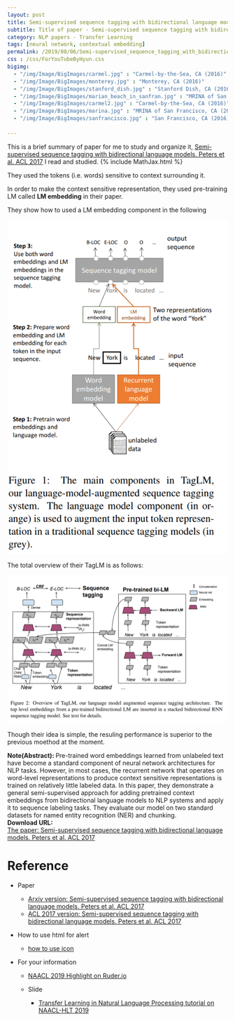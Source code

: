 ```yaml
---
layout: post
title: Semi-supervised sequence tagging with bidirectional language models
subtitle: Title of paper - Semi-supervised sequence tagging with bidirectional language models
category: NLP papers - Transfer Learning
tags: [neural network, contextual embedding]
permalink: /2019/08/06/Semi-supervised_sequence_tagging_with_bidirectional_language_models/
css : /css/ForYouTubeByHyun.css
bigimg: 
  - "/img/Image/BigImages/carmel.jpg" : "Carmel-by-the-Sea, CA (2016)"
  - "/img/Image/BigImages/monterey.jpg" : "Monterey, CA (2016)"
  - "/img/Image/BigImages/stanford_dish.jpg" : "Stanford Dish, CA (2016)"
  - "/img/Image/BigImages/marian_beach_in_sanfran.jpg" : "MRINA of San Francisco, CA (2016)"
  - "/img/Image/BigImages/carmel2.jpg" : "Carmel-by-the-Sea, CA (2016)"
  - "/img/Image/BigImages/marina.jpg" : "MRINA of San Francisco, CA (2016)"
  - "/img/Image/BigImages/sanfrancisco.jpg" : "San Francisco, CA (2016)"
  
---
```


This is a brief summary of paper for me to study and organize it, [Semi-supervised sequence tagging with bidirectional language models. Peters et al. ACL 2017](https://www.aclweb.org/anthology/P17-1161/) I read and studied. 
{% include MathJax.html %}

They used the tokens (i.e. words) sensitive to context surrounding it. 

In order to make the context sensitive representation, they used pre-training LM called **LM embedding** in their paper.

They show how to used a LM embedding component in the following

![Peters et al. ACL 2017](/img/Image/NaturalLanguageProcessing/NLPLabs/Paper_Investigation/Contextual_Embedding/2019-12-16-Semi-supervised_sequence_tagging_with_bidirectional_language_models/Semi-supervised_sequence_tagging_1.PNG)

The total overview of their TagLM is as follows: 

![Peters et al. ACL 2017](/img/Image/NaturalLanguageProcessing/NLPLabs/Paper_Investigation/Contextual_Embedding/2019-12-16-Semi-supervised_sequence_tagging_with_bidirectional_language_models/Semi-supervised_sequence_tagging_2.PNG)

Though their idea is simple, the resuling performance is superior to the previous moethod at the moment. 

<div class="alert alert-info" role="alert"><i class="fa fa-info-circle"></i> <b>Note(Abstract): </b>
Pre-trained word embeddings learned from unlabeled text have become a standard component of neural network architectures for NLP tasks. However, in most cases, the recurrent network that operates on word-level representations to produce context sensitive representations is trained on relatively little labeled data. In this paper, they demonstrate a general semi-supervised approach for adding pretrained context embeddings from bidirectional language models to NLP systems and apply it to sequence labeling tasks. They evaluate our model on two standard datasets for named entity recognition (NER) and chunking.
</div>
    
<div class="alert alert-success" role="alert"><i class="fa fa-paperclip fa-lg"></i> <b>Download URL: </b><br>
  <a href="https://www.aclweb.org/anthology/P17-1161/">The paper: Semi-supervised sequence tagging with bidirectional language models. Peters et al. ACL 2017</a>
</div>

# Reference 

- Paper 
  - [Arxiv version: Semi-supervised sequence tagging with bidirectional language models. Peters et al. ACL 2017](https://arxiv.org/pdf/1705.00108.pdf)
  - [ACL 2017 version: Semi-supervised sequence tagging with bidirectional language models. Peters et al. ACL 2017](https://www.aclweb.org/anthology/P17-1161/)
  
- How to use html for alert
  - [how to use icon](http://idratherbewriting.com/documentation-theme-jekyll/mydoc_icons.html)
    
- For your information
  - [NAACL 2019 Highlight on Ruder.io](http://ruder.io/naacl2019/)
  
  - Slide 
    - [Transfer Learning in Natural Language Processing tutorial on NAACL-HLT 2019](https://docs.google.com/presentation/d/1fIhGikFPnb7G5kr58OvYC3GN4io7MznnM0aAgadvJfc/edit#slide=id.g5888218f39_177_4)
































